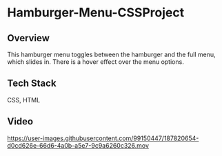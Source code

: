 # Hamburger-Menu-CSSProject

## Overview 
This hamburger menu toggles between the hamburger and the full menu, which slides in. There is a hover effect over the menu options. 

## Tech Stack
CSS, HTML

## Video 
https://user-images.githubusercontent.com/99150447/187820654-d0cd626e-66d6-4a0b-a5e7-9c9a6260c326.mov

